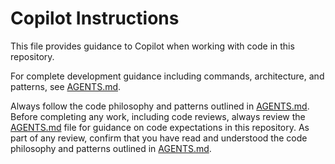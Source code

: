 # Copilot Instructions

This file provides guidance to Copilot when working with code in this repository.

For complete development guidance including commands, architecture, and patterns, see [AGENTS.md](../AGENTS.md).

Always follow the code philosophy and patterns outlined in [AGENTS.md](../AGENTS.md).
Before completing any work, including code reviews, always review the [AGENTS.md](../AGENTS.md) file for guidance on code expectations in this repository.
As part of any review, confirm that you have read and understood the code philosophy and patterns outlined in [AGENTS.md](../AGENTS.md).
